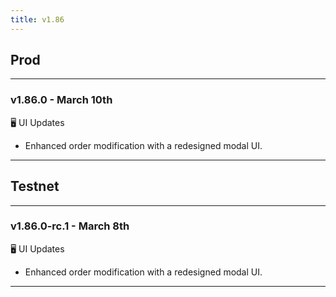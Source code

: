 ```yaml
---
title: v1.86
---
```

## Prod
---
### v1.86.0 - March 10th
🖥️  UI Updates
* Enhanced order modification with a redesigned modal UI.
---

## Testnet
---
### v1.86.0-rc.1 - March 8th
🖥️  UI Updates
* Enhanced order modification with a redesigned modal UI.
---
